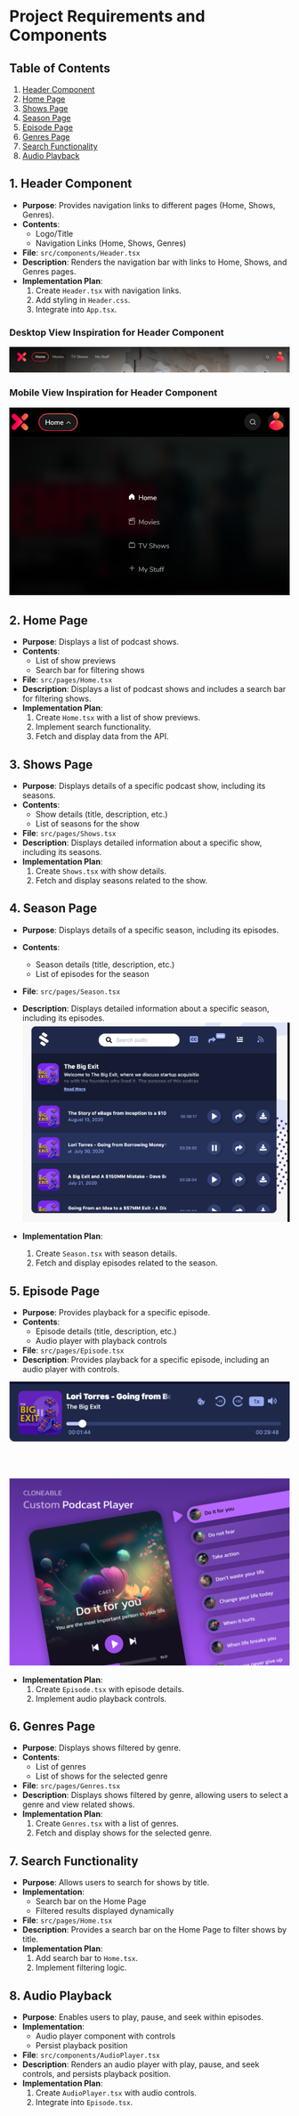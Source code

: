 # Project Requirements and Components

## Table of Contents
1. [Header Component](#1-header-component)
2. [Home Page](#2-home-page)
3. [Shows Page](#3-shows-page)
4. [Season Page](#4-season-page)
5. [Episode Page](#5-episode-page)
6. [Genres Page](#6-genres-page)
7. [Search Functionality](#7-search-functionality)
8. [Audio Playback](#8-audio-playback)

## 1. Header Component
- **Purpose**: Provides navigation links to different pages (Home, Shows, Genres).
- **Contents**:
  - Logo/Title
  - Navigation Links (Home, Shows, Genres)
- **File**: `src/components/Header.tsx`
- **Description**: Renders the navigation bar with links to Home, Shows, and Genres pages.
- **Implementation Plan**:
  1. Create `Header.tsx` with navigation links.
  2. Add styling in `Header.css`.
  3. Integrate into `App.tsx`.

### Desktop View Inspiration for Header Component
![Alt text](src/assets/inspo_Images/header-desktop-view.png)

### Mobile View Inspiration for Header Component
![Alt text](src/assets/inspo_Images/header-mobile-view.png)


## 2. Home Page
- **Purpose**: Displays a list of podcast shows.
- **Contents**:
  - List of show previews
  - Search bar for filtering shows
- **File**: `src/pages/Home.tsx`
- **Description**: Displays a list of podcast shows and includes a search bar for filtering shows.
- **Implementation Plan**:
  1. Create `Home.tsx` with a list of show previews.
  2. Implement search functionality.
  3. Fetch and display data from the API.

## 3. Shows Page
- **Purpose**: Displays details of a specific podcast show, including its seasons.
- **Contents**:
  - Show details (title, description, etc.)
  - List of seasons for the show
- **File**: `src/pages/Shows.tsx`
- **Description**: Displays detailed information about a specific show, including its seasons.
- **Implementation Plan**:
  1. Create `Shows.tsx` with show details.
  2. Fetch and display seasons related to the show.

## 4. Season Page
- **Purpose**: Displays details of a specific season, including its episodes.
- **Contents**:
  - Season details (title, description, etc.)
  - List of episodes for the season
- **File**: `src/pages/Season.tsx`
- **Description**: Displays detailed information about a specific season, including its episodes.
![Alt text](src/assets/inspo_Images/podcast-lists.png)

- **Implementation Plan**:
  1. Create `Season.tsx` with season details.
  2. Fetch and display episodes related to the season.

## 5. Episode Page



- **Purpose**: Provides playback for a specific episode.
- **Contents**:
  - Episode details (title, description, etc.)
  - Audio player with playback controls
- **File**: `src/pages/Episode.tsx`
- **Description**: Provides playback for a specific episode, including an audio player with controls.

![Alt text](src/assets/inspo_Images/audio-player-compressed.png)

<br><br>

![Alt text](src/assets/inspo_Images/full-audio-player.png)

- **Implementation Plan**:
  1. Create `Episode.tsx` with episode details.
  2. Implement audio playback controls.

## 6. Genres Page
- **Purpose**: Displays shows filtered by genre.
- **Contents**:
  - List of genres
  - List of shows for the selected genre
- **File**: `src/pages/Genres.tsx`
- **Description**: Displays shows filtered by genre, allowing users to select a genre and view related shows.
- **Implementation Plan**:
  1. Create `Genres.tsx` with a list of genres.
  2. Fetch and display shows for the selected genre.

## 7. Search Functionality
- **Purpose**: Allows users to search for shows by title.
- **Implementation**: 
  - Search bar on the Home Page
  - Filtered results displayed dynamically
- **File**: `src/pages/Home.tsx`
- **Description**: Provides a search bar on the Home Page to filter shows by title.
- **Implementation Plan**:
  1. Add search bar to `Home.tsx`.
  2. Implement filtering logic.

## 8. Audio Playback
- **Purpose**: Enables users to play, pause, and seek within episodes.
- **Implementation**: 
  - Audio player component with controls
  - Persist playback position
- **File**: `src/components/AudioPlayer.tsx`
- **Description**: Renders an audio player with play, pause, and seek controls, and persists playback position.
- **Implementation Plan**:
  1. Create `AudioPlayer.tsx` with audio controls.
  2. Integrate into `Episode.tsx`.

